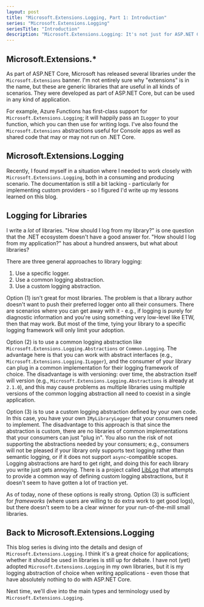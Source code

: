 ```yaml
---
layout: post
title: "Microsoft.Extensions.Logging, Part 1: Introduction"
series: "Microsoft.Extensions.Logging"
seriesTitle: "Introduction"
description: "Microsoft.Extensions.Logging: It's not just for ASP.NET Core."
---
```


## Microsoft.Extensions.*

As part of ASP.NET Core, Microsoft has released several libraries under the `Microsoft.Extensions` banner. I'm not entirely sure why "extensions" is in the name, but these are generic libraries that are useful in all kinds of scenarios. They were developed as part of ASP.NET Core, but can be used in any kind of application.

For example, Azure Functions has first-class support for `Microsoft.Extensions.Logging`; it will happily pass an `ILogger` to your function, which you can then use for writing logs. I've also found the `Microsoft.Extensions` abstractions useful for Console apps as well as shared code that may or may not run on .NET Core.

## Microsoft.Extensions.Logging

Recently, I found myself in a situation where I needed to work closely with `Microsoft.Extensions.Logging`, both in a consuming and producing scenario. The documentation is still a bit lacking - particularly for implementing custom providers - so I figured I'd write up my lessons learned on this blog.

## Logging for Libraries

I write a *lot* of libraries. "How should I log from my library?" is one question that the .NET ecosystem doesn't have a good answer for. "How should I log from my application?" has about a hundred answers, but what about libraries?

There are three general approaches to library logging:

1. Use a specific logger.
2. Use a common logging abstraction.
3. Use a custom logging abstraction.

Option (1) isn't great for most libraries. The problem is that a library author doesn't want to push their preferred logger onto all their consumers. There are scenarios where you can get away with it - e.g., if logging is purely for diagnostic information and you're using something very low-level like ETW, then that may work. But most of the time, tying your library to a specific logging framework will only limit your adoption.

Option (2) is to use a common logging abstraction like `Microsoft.Extensions.Logging.Abstractions` or `Common.Logging`. The advantage here is that you can work with abstract interfaces (e.g., `Microsoft.Extensions.Logging.ILogger`), and the consumer of your library can plug in a common implementation for their logging framework of choice. The disadvantage is with versioning: over time, the abstraction itself will version (e.g., `Microsoft.Extensions.Logging.Abstractions` is already at `2.1.0`), and this may cause problems as multiple libraries using multiple versions of the common logging abstraction all need to coexist in a single application.

Option (3) is to use a custom logging abstraction defined by your own code. In this case, you have your own `IMyLibraryLogger` that your consumers need to implement. The disadvantage to this approach is that since the abstraction is custom, there are no libraries of common implementations that your consumers can just "plug in". You also run the risk of not supporting the abstractions needed by your consumers; e.g., consumers will not be pleased if your library only supports text logging rather than semantic logging, or if it does not support `async`-compatible scopes. Logging abstractions are hard to get right, and doing this for each library you write just gets annoying. There is a project called [LibLog](https://github.com/damianh/LibLog) that attempts to provide a common way of defining custom logging abstractions, but it doesn't seem to have gotten a lot of traction yet.

As of today, none of these options is really strong. Option (3) is sufficient for *frameworks* (where users are willing to do extra work to get good logs), but there doesn't seem to be a clear winner for your run-of-the-mill small libraries.

## Back to Microsoft.Extensions.Logging

This blog series is diving into the details and design of `Microsoft.Extensions.Logging`. I think it's a great choice for applications; whether it should be used in libraries is still up for debate. I have not (yet) adopted `Microsoft.Extensions.Logging` in my own libraries, but it is my logging abstraction of choice when writing applications - even those that have absolutely nothing to do with ASP.NET Core.

Next time, we'll dive into the main types and terminology used by `Microsoft.Extensions.Logging`.
